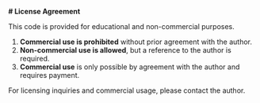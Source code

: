 **# License Agreement**

This code is provided for educational and non-commercial purposes.

1. **Commercial use is prohibited** without prior agreement with the author.
2. **Non-commercial use is allowed**, but a reference to the author is required.
3. **Commercial use** is only possible by agreement with the author and requires payment.

For licensing inquiries and commercial usage, please contact the author.
